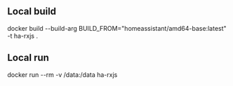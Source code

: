 ## Local build

docker build --build-arg BUILD_FROM="homeassistant/amd64-base:latest" -t ha-rxjs .

## Local run

docker run --rm -v /data:/data ha-rxjs
